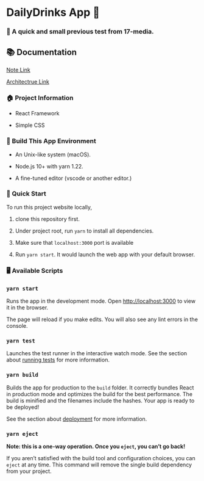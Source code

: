 # DailyDrinks App 🧃

### 📌 A quick and small previous test from 17-media.

## 📚 Documentation

[Note Link](src/doc/notes.md)

[Architectrue Link](src/doc/architectrue.md)

### 🏠 Project Information

- React Framework

- Simple CSS

### 🍛 Build This App Environment

- An Unix-like system (macOS).

- Node.js 10+ with yarn 1.22.

- A fine-tuned editor (vscode or another editor.)

### 🚀 Quick Start

To run this project website locally,

1. clone this repository first.

2. Under project root, run `yarn` to install all dependencies.

3. Make sure that `localhost:3000` port is available 

4. Run `yarn start`. It would launch the web app with your default browser.

### 🖥 Available Scripts

### `yarn start`

Runs the app in the development mode.
Open [http://localhost:3000](http://localhost:3000) to view it in the browser.

The page will reload if you make edits.
You will also see any lint errors in the console.

### `yarn test`

Launches the test runner in the interactive watch mode.
See the section about [running tests](https://facebook.github.io/create-react-app/docs/running-tests) for more information.

### `yarn build`

Builds the app for production to the `build` folder.
It correctly bundles React in production mode and optimizes the build for the best performance.
The build is minified and the filenames include the hashes.
Your app is ready to be deployed!

See the section about [deployment](https://facebook.github.io/create-react-app/docs/deployment) for more information.

### `yarn eject`

**Note: this is a one-way operation. Once you `eject`, you can’t go back!**

If you aren’t satisfied with the build tool and configuration choices, you can `eject` at any time. This command will remove the single build dependency from your project.
